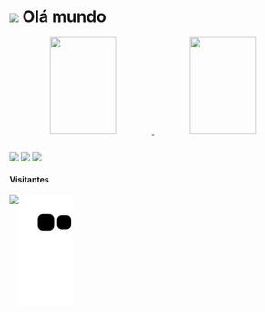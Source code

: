 <h1 aligh="center"><img src="https://emojis.slackmojis.com/emojis/images/1613285697/12806/meow_attention.png?1613285697" width="30"/> Olá mundo </h1> 


<div align="center">
  <a href="https://github.com/carinesilveira">
    
  <img height="170em" width="48%" src="https://github-readme-stats.vercel.app/api?username=arinesilveira&show_icons=true&theme=radical"/>
  <img height="170em" width="48%" src="https://github-readme-stats.vercel.app/api/top-langs/?username=carinesilveira&layout=compact&langs_count=7&theme=radical"/>
  
</div>
  
  ##
  
  ##
  
  <div> 
  <a href="https://instagram.com/carinesilveiraa" target="_blank"><img src="https://img.shields.io/badge/-Instagram-%23E4405F?style=for-the-badge&logo=instagram&logoColor=white" target="_blank"></a>
  <a href = "carinesilveira7t@gmail.com"><img src="https://img.shields.io/badge/-Gmail-%23333?style=for-the-badge&logo=gmail&logoColor=white" target="_blank"></a>
  <a href="https://www.linkedin.com/in/carinesilveiraa" target="_blank"><img src="https://img.shields.io/badge/-LinkedIn-%230077B5?style=for-the-badge&logo=linkedin&logoColor=white" target="_blank"></a> 
    
   
  <h4 align="left"> Visitantes</h4>
  <img align="left" src="https://profile-counter.glitch.me/carinesilveira/count.svg">
   </div> 
 
  ![Snake animation](https://github.com/rafaballerini/rafaballerini/blob/output/github-contribution-grid-snake.svg)
 
</div>
